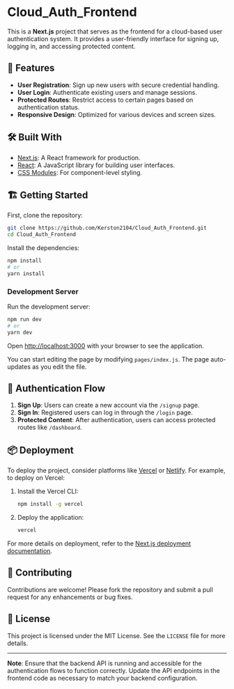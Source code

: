 # Cloud_Auth_Frontend

This is a **Next.js** project that serves as the frontend for a cloud-based user authentication system. It provides a user-friendly interface for signing up, logging in, and accessing protected content.

## 🚀 Features

- **User Registration**: Sign up new users with secure credential handling.
- **User Login**: Authenticate existing users and manage sessions.
- **Protected Routes**: Restrict access to certain pages based on authentication status.
- **Responsive Design**: Optimized for various devices and screen sizes.

## 🛠️ Built With

- [Next.js](https://nextjs.org): A React framework for production.
- [React](https://reactjs.org): A JavaScript library for building user interfaces.
- [CSS Modules](https://nextjs.org/docs/basic-features/built-in-css-support): For component-level styling.

## 🏗️ Getting Started

First, clone the repository:

```bash
git clone https://github.com/Kerston2104/Cloud_Auth_Frontend.git
cd Cloud_Auth_Frontend
```

Install the dependencies:

```bash
npm install
# or
yarn install
```

### Development Server

Run the development server:

```bash
npm run dev
# or
yarn dev
```

Open [http://localhost:3000](http://localhost:3000) with your browser to see the application.

You can start editing the page by modifying `pages/index.js`. The page auto-updates as you edit the file.

## 🔐 Authentication Flow

1. **Sign Up**: Users can create a new account via the `/signup` page.
2. **Sign In**: Registered users can log in through the `/login` page.
3. **Protected Content**: After authentication, users can access protected routes like `/dashboard`.

## 📦 Deployment

To deploy the project, consider platforms like [Vercel](https://vercel.com) or [Netlify](https://www.netlify.com). For example, to deploy on Vercel:

1. Install the Vercel CLI:

   ```bash
   npm install -g vercel
   ```

2. Deploy the application:

   ```bash
   vercel
   ```

For more details on deployment, refer to the [Next.js deployment documentation](https://nextjs.org/docs/deployment).

## 🤝 Contributing

Contributions are welcome! Please fork the repository and submit a pull request for any enhancements or bug fixes.

## 📄 License

This project is licensed under the MIT License. See the `LICENSE` file for more details.

---

**Note**: Ensure that the backend API is running and accessible for the authentication flows to function correctly. Update the API endpoints in the frontend code as necessary to match your backend configuration.

